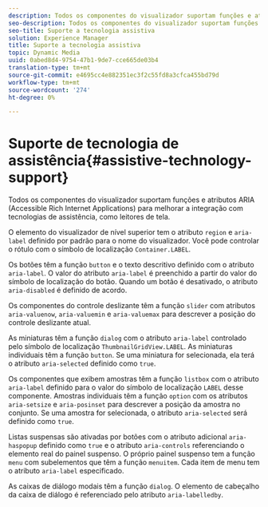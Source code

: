 ```yaml
---
description: Todos os componentes do visualizador suportam funções e atributos ARIA (Accessible Rich Internet Applications) para melhorar a integração com tecnologias de assistência, como leitores de tela.
seo-description: Todos os componentes do visualizador suportam funções e atributos ARIA (Accessible Rich Internet Applications) para melhorar a integração com tecnologias de assistência, como leitores de tela.
seo-title: Suporte a tecnologia assistiva
solution: Experience Manager
title: Suporte a tecnologia assistiva
topic: Dynamic Media
uuid: 0abed8d4-9754-47b1-9de7-cce665de03b4
translation-type: tm+mt
source-git-commit: e4695cc4e882351ec3f2c55fd8a3cfca455bd79d
workflow-type: tm+mt
source-wordcount: '274'
ht-degree: 0%

---
```



# Suporte de tecnologia de assistência{#assistive-technology-support}

Todos os componentes do visualizador suportam funções e atributos ARIA (Accessible Rich Internet Applications) para melhorar a integração com tecnologias de assistência, como leitores de tela.

O elemento do visualizador de nível superior tem o atributo `region` e `aria-label` definido por padrão para o nome do visualizador. Você pode controlar o rótulo com o símbolo de localização `Container.LABEL`.

Os botões têm a função `button` e o texto descritivo definido com o atributo `aria-label`. O valor do atributo `aria-label` é preenchido a partir do valor do símbolo de localização do botão. Quando um botão é desativado, o atributo `aria-disabled` é definido de acordo.

Os componentes do controle deslizante têm a função `slider` com atributos `aria-valuenow`, `aria-valuemin` e `aria-valuemax` para descrever a posição do controle deslizante atual.

As miniaturas têm a função `dialog` com o atributo `aria-label` controlado pelo símbolo de localização `ThumbnailGridView.LABEL`. As miniaturas individuais têm a função `button`. Se uma miniatura for selecionada, ela terá o atributo `aria-selected` definido como `true`.

Os componentes que exibem amostras têm a função `listbox` com o atributo `aria-label` definido para o valor do símbolo de localização `LABEL` desse componente. Amostras individuais têm a função `option` com os atributos `aria-setsize` e `aria-posinset` para descrever a posição da amostra no conjunto. Se uma amostra for selecionada, o atributo `aria-selected` será definido como `true`.

Listas suspensas são ativadas por botões com o atributo adicional `aria-haspopup` definido como `true` e o atributo `aria-controls` referenciando o elemento real do painel suspenso. O próprio painel suspenso tem a função `menu` com subelementos que têm a função `menuitem`. Cada item de menu tem o atributo `aria-label` especificado.

As caixas de diálogo modais têm a função `dialog`. O elemento de cabeçalho da caixa de diálogo é referenciado pelo atributo `aria-labelledby`.
